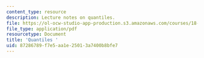 ```yaml
---
content_type: resource
description: Lecture notes on quantiles.
file: https://ol-ocw-studio-app-production.s3.amazonaws.com/courses/18-465-topics-in-statistics-nonparametrics-and-robustness-spring-2005/87286789f7e5aa1e25013a7400b8bfe7_quantiles.pdf
file_type: application/pdf
resourcetype: Document
title: 'Quantiles '
uid: 87286789-f7e5-aa1e-2501-3a7400b8bfe7
---
```

